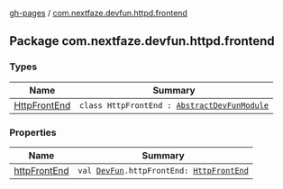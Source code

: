[gh-pages](../index.md) / [com.nextfaze.devfun.httpd.frontend](./index.md)

## Package com.nextfaze.devfun.httpd.frontend

### Types

| Name | Summary |
|---|---|
| [HttpFrontEnd](-http-front-end/index.md) | `class HttpFrontEnd : `[`AbstractDevFunModule`](../com.nextfaze.devfun.core/-abstract-dev-fun-module/index.md) |

### Properties

| Name | Summary |
|---|---|
| [httpFrontEnd](http-front-end.md) | `val `[`DevFun`](../com.nextfaze.devfun.core/-dev-fun/index.md)`.httpFrontEnd: `[`HttpFrontEnd`](-http-front-end/index.md) |
